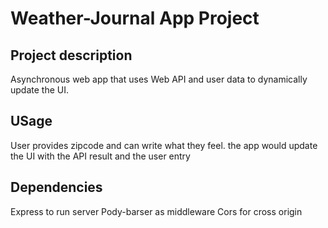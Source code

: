 # Weather-Journal App Project

## Project description

Asynchronous web app that uses Web API and user data to dynamically update the UI.

## USage

User provides zipcode and can write what they feel.
the app would update the UI with the API result and the user entry

## Dependencies

Express to run server
Pody-barser as middleware
Cors for cross origin
